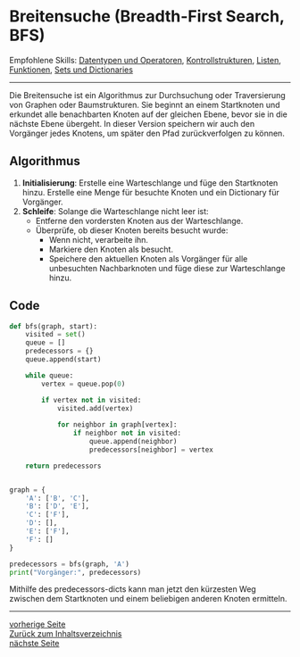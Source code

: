 # Breitensuche (Breadth-First Search, BFS)

Empfohlene Skills: [Datentypen und Operatoren](01_datentypen_operationen.md), [Kontrollstrukturen](02_kontrollstrukturen.md),
[Listen](04_listen.md), [Funktionen](09_funktionen.md), [Sets und Dictionaries](13_tupel_dictionaries_sets.md)

---

Die Breitensuche ist ein Algorithmus zur Durchsuchung oder Traversierung von Graphen oder Baumstrukturen. 
Sie beginnt an einem Startknoten und erkundet alle benachbarten Knoten auf der gleichen Ebene, bevor sie in 
die nächste Ebene übergeht. In dieser Version speichern wir auch den Vorgänger jedes Knotens, um später den Pfad 
zurückverfolgen zu können.


## Algorithmus

1. **Initialisierung**: Erstelle eine Warteschlange und füge den Startknoten hinzu. Erstelle eine Menge für 
besuchte Knoten und ein Dictionary für Vorgänger.
2. **Schleife**: Solange die Warteschlange nicht leer ist:
   - Entferne den vordersten Knoten aus der Warteschlange.
   - Überprüfe, ob dieser Knoten bereits besucht wurde:
     - Wenn nicht, verarbeite ihn.
     - Markiere den Knoten als besucht.
     - Speichere den aktuellen Knoten als Vorgänger für alle unbesuchten Nachbarknoten und füge diese zur Warteschlange hinzu.


## Code

```python
def bfs(graph, start):
    visited = set()  
    queue = []  
    predecessors = {}  
    queue.append(start)  

    while queue:
        vertex = queue.pop(0)

        if vertex not in visited:
            visited.add(vertex)
            
            for neighbor in graph[vertex]:
                if neighbor not in visited:
                    queue.append(neighbor)
                    predecessors[neighbor] = vertex

    return predecessors


graph = {
    'A': ['B', 'C'],
    'B': ['D', 'E'],
    'C': ['F'],
    'D': [],
    'E': ['F'],
    'F': []
}

predecessors = bfs(graph, 'A')
print("Vorgänger:", predecessors)
```

Mithilfe des predecessors-dicts kann man jetzt den kürzesten Weg zwischen dem Startknoten und einem beliebigen anderen
Knoten ermitteln.

---

[vorherige Seite](14_dynamische_programmierung.md)  
[Zurück zum Inhaltsverzeichnis](00_inhaltsverzeichnis.md)  
[nächste Seite](16_oop.md)